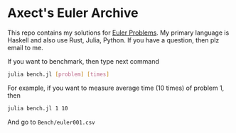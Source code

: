 # Axect's Euler Archive

This repo contains my solutions for [Euler Problems](https://projecteuler.net/archives). My primary language is Haskell and also use Rust, Julia, Python. If you have a question, then plz email to me.

If you want to benchmark, then type next command

```sh
julia bench.jl [problem] [times]
```

For example, if you want to measure average time (10 times) of problem 1, then

```sh
julia bench.jl 1 10
```

And go to `Bench/euler001.csv` 
